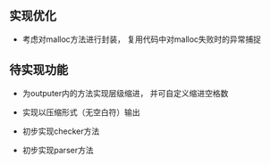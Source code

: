## 实现优化

- 考虑对malloc方法进行封装， 复用代码中对malloc失败时的异常捕捉


## 待实现功能

- 为outputer内的方法实现层级缩进， 并可自定义缩进空格数

- 实现以压缩形式（无空白符）输出

- 初步实现checker方法

- 初步实现parser方法